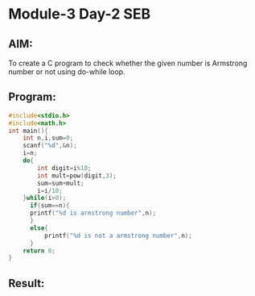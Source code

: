 # Module-3 Day-2 SEB
## AIM:
To create a C program  to check whether the given number is Armstrong number or not  using do-while loop.

## Program:
```c
#include<stdio.h>
#include<math.h>
int main(){
    int n,i,sum=0;
    scanf("%d",&n);
    i=n;
    do{
        int digit=i%10;
        int mult=pow(digit,3);
        sum=sum+mult;
        i=i/10;
    }while(i>0);
      if(sum==n){
      printf("%d is armstrong number",n);
      }
      else{
          printf("%d is not a armstrong number",n);
      }
    return 0;
}
```
## Result:
